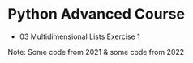 # Python Advanced Course
- 03 Multidimensional Lists Exercise 1

Note: Some code from 2021 & some code from 2022
